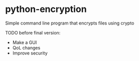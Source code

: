 # python-encryption
Simple command line program that encrypts files using crypto

<p>TODO before final version:</p>
<ul>
  <li>Make a GUI</li>
  <li>QoL changes</li>
  <li>Improve security</li>
</ul>
